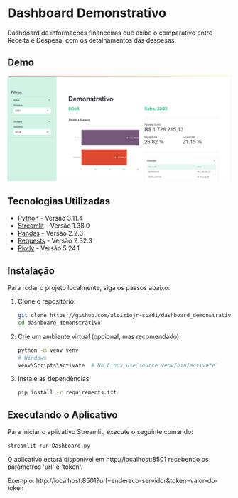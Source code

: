 # Dashboard Demonstrativo

Dashboard de informações financeiras que exibe o comparativo entre Receita e Despesa, com os detalhamentos das despesas.

## Demo

![Demo](./images/demo.png)  

## Tecnologias Utilizadas
- [Python](https://www.python.org/) - Versão 3.11.4
- [Streamlit](https://streamlit.io/) - Versão 1.38.0
- [Pandas](https://pandas.pydata.org/) - Versão 2.2.3
- [Requests](https://docs.python-requests.org/en/latest/) - Versão 2.32.3
- [Plotly](https://plotly.com/python/) - Versão 5.24.1

## Instalação

Para rodar o projeto localmente, siga os passos abaixo:

1. Clone o repositório:

   ```bash
   git clone https://github.com/aloiziojr-scadi/dashboard_demonstrativo.git 
   cd dashboard_demonstrativo

2. Crie um ambiente virtual (opcional, mas recomendado):

    ```bash
    python -m venv venv
    # Windows
    venv\Scripts\activate  # No Linux use`source venv/bin/activate`

3. Instale as dependências:

    ```bash
    pip install -r requirements.txt

## Executando o Aplicativo

Para iniciar o aplicativo Streamlit, execute o seguinte comando:

```bash
streamlit run Dashboard.py
```
O aplicativo estará disponível em http://localhost:8501 recebendo os parâmetros 'url'  e 'token'. 

Exemplo: http://localhost:8501?url=endereco-servidor&token=valor-do-token